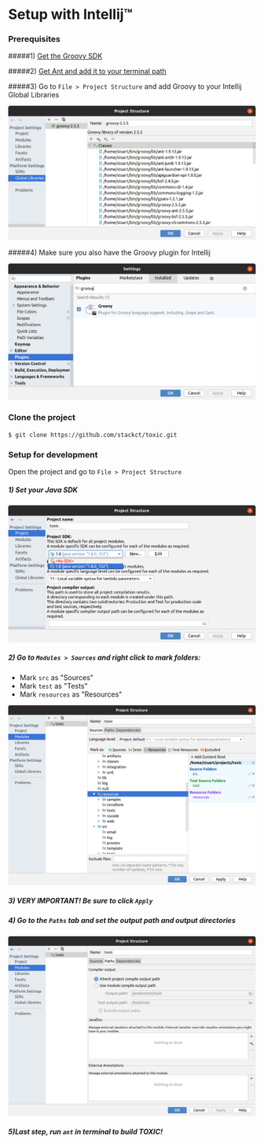 # Setup with Intellij™

### Prerequisites

#####1) [Get the Groovy SDK](http://groovy-lang.org/)

#####2) [Get Ant and add it to your terminal path](https://ant.apache.org/)

#####3) Go to `File > Project Structure` and add Groovy to your Intellij Global Libraries

![asdf](readmeimages/project_structure.png)

#####4) Make sure you also have the Groovy plugin for Intellij

![prerec_4](readmeimages/groovy_plugin.png)

### Clone the project

`$ git clone https://github.com/stackct/toxic.git`

### Setup for development

Open the project and go to `File > Project Structure`

##### 1) Set your Java SDK

![project_sdk](readmeimages/project_sdk.png)

##### 2) Go to `Modules > Sources` and right click to mark folders:

- Mark `src` as "Sources"
- Mark `test` as "Tests"
- Mark `resources` as "Resources"

![sources](readmeimages/sources.png)

##### 3) VERY IMPORTANT! Be sure to click `Apply`

##### 4) Go to the `Paths` tab and set the output path and output directories

![output_paths](readmeimages/output_paths.png)


##### 5)Last step, run `ant` in terminal to build TOXIC!
